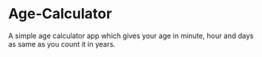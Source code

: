 # Age-Calculator

A simple age calculator app which gives your age in minute, hour and days as same as you count it in years.
